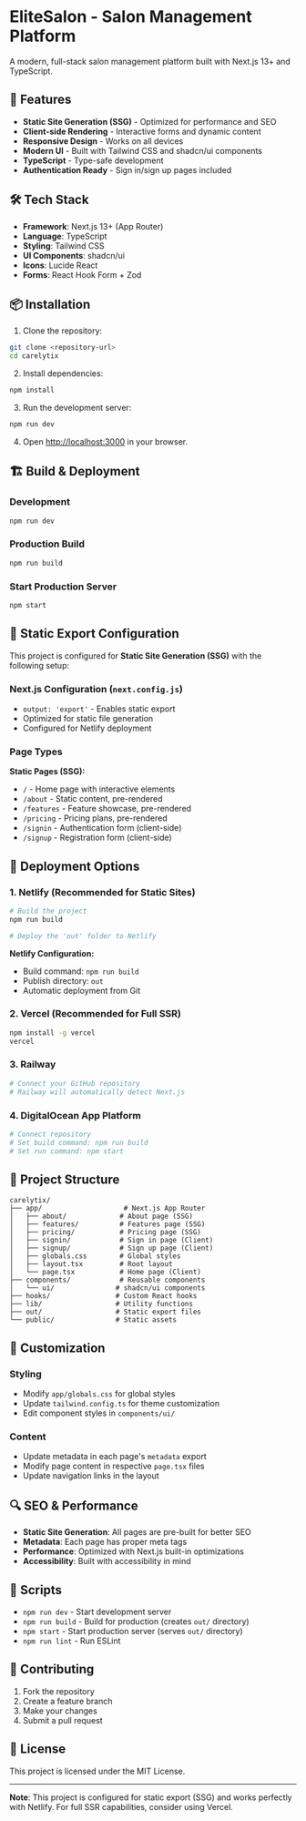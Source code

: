# EliteSalon - Salon Management Platform

A modern, full-stack salon management platform built with Next.js 13+ and TypeScript.

## 🚀 Features

- **Static Site Generation (SSG)** - Optimized for performance and SEO
- **Client-side Rendering** - Interactive forms and dynamic content
- **Responsive Design** - Works on all devices
- **Modern UI** - Built with Tailwind CSS and shadcn/ui components
- **TypeScript** - Type-safe development
- **Authentication Ready** - Sign in/sign up pages included

## 🛠️ Tech Stack

- **Framework**: Next.js 13+ (App Router)
- **Language**: TypeScript
- **Styling**: Tailwind CSS
- **UI Components**: shadcn/ui
- **Icons**: Lucide React
- **Forms**: React Hook Form + Zod

## 📦 Installation

1. Clone the repository:
```bash
git clone <repository-url>
cd carelytix
```

2. Install dependencies:
```bash
npm install
```

3. Run the development server:
```bash
npm run dev
```

4. Open [http://localhost:3000](http://localhost:3000) in your browser.

## 🏗️ Build & Deployment

### Development
```bash
npm run dev
```

### Production Build
```bash
npm run build
```

### Start Production Server
```bash
npm start
```

## 🔧 Static Export Configuration

This project is configured for **Static Site Generation (SSG)** with the following setup:

### Next.js Configuration (`next.config.js`)
- `output: 'export'` - Enables static export
- Optimized for static file generation
- Configured for Netlify deployment

### Page Types

**Static Pages (SSG):**
- `/` - Home page with interactive elements
- `/about` - Static content, pre-rendered
- `/features` - Feature showcase, pre-rendered  
- `/pricing` - Pricing plans, pre-rendered
- `/signin` - Authentication form (client-side)
- `/signup` - Registration form (client-side)

## 🚀 Deployment Options

### 1. Netlify (Recommended for Static Sites)

```bash
# Build the project
npm run build

# Deploy the 'out' folder to Netlify
```

**Netlify Configuration:**
- Build command: `npm run build`
- Publish directory: `out`
- Automatic deployment from Git

### 2. Vercel (Recommended for Full SSR)

```bash
npm install -g vercel
vercel
```

### 3. Railway

```bash
# Connect your GitHub repository
# Railway will automatically detect Next.js
```

### 4. DigitalOcean App Platform

```bash
# Connect repository
# Set build command: npm run build
# Set run command: npm start
```

## 📁 Project Structure

```
carelytix/
├── app/                    # Next.js App Router
│   ├── about/             # About page (SSG)
│   ├── features/          # Features page (SSG)
│   ├── pricing/           # Pricing page (SSG)
│   ├── signin/            # Sign in page (Client)
│   ├── signup/            # Sign up page (Client)
│   ├── globals.css        # Global styles
│   ├── layout.tsx         # Root layout
│   └── page.tsx           # Home page (Client)
├── components/            # Reusable components
│   └── ui/               # shadcn/ui components
├── hooks/                # Custom React hooks
├── lib/                  # Utility functions
├── out/                  # Static export files
└── public/               # Static assets
```

## 🎨 Customization

### Styling
- Modify `app/globals.css` for global styles
- Update `tailwind.config.ts` for theme customization
- Edit component styles in `components/ui/`

### Content
- Update metadata in each page's `metadata` export
- Modify page content in respective `page.tsx` files
- Update navigation links in the layout

## 🔍 SEO & Performance

- **Static Site Generation**: All pages are pre-built for better SEO
- **Metadata**: Each page has proper meta tags
- **Performance**: Optimized with Next.js built-in optimizations
- **Accessibility**: Built with accessibility in mind

## 📝 Scripts

- `npm run dev` - Start development server
- `npm run build` - Build for production (creates `out/` directory)
- `npm start` - Start production server (serves `out/` directory)
- `npm run lint` - Run ESLint

## 🤝 Contributing

1. Fork the repository
2. Create a feature branch
3. Make your changes
4. Submit a pull request

## 📄 License

This project is licensed under the MIT License.

---

**Note**: This project is configured for static export (SSG) and works perfectly with Netlify. For full SSR capabilities, consider using Vercel.